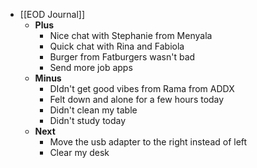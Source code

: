 - [[EOD Journal]]
	- **Plus**
		- Nice chat with Stephanie from Menyala
		- Quick chat with Rina and Fabiola
		- Burger from Fatburgers wasn't bad
		- Send more job apps
	- **Minus**
		- DIdn't get good vibes from Rama from ADDX
		- Felt down and alone for a few hours today
		- Didn't clean my table
		- Didn't study today
	- **Next**
		- Move the usb adapter to the right instead of left
		- Clear my desk